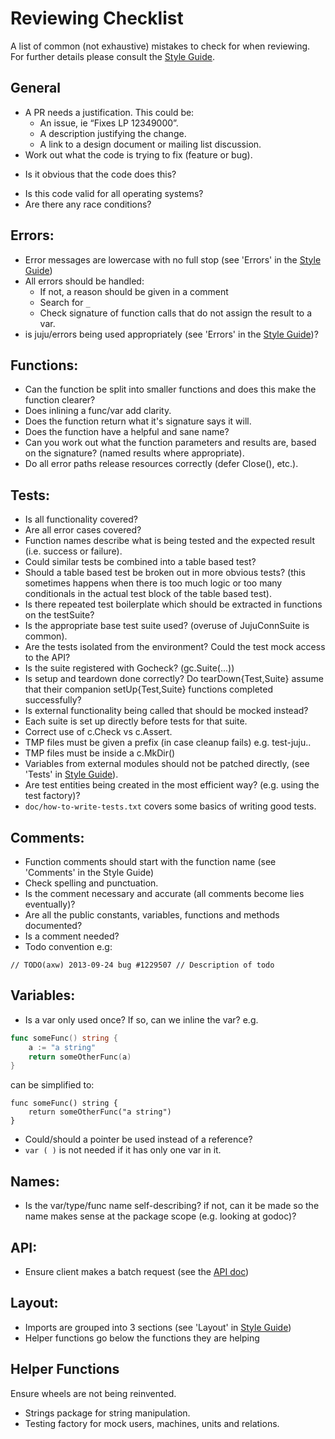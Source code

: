 # Reviewing Checklist

A list of common (not exhaustive) mistakes to check for when reviewing. For further details please consult the [Style Guide](doc/contributions/style-guide.md).


## General

- A PR needs a justification. This could be: 
    + An issue, ie “Fixes LP 12349000”.
    + A description justifying the change.
    + A link to a design document or mailing list discussion.
- Work out what the code is trying to fix (feature or bug).
 + Is it obvious that the code does this?
- Is this code valid for all operating systems?
- Are there any race conditions?


## Errors:

- Error messages are lowercase with no full stop (see 'Errors' in the [Style Guide](doc/contributions/style-guide.md))
- All errors should be handled:
    + If not, a reason should be given in a comment
    + Search for `_`
    + Check signature of function calls that do not assign the result to a var.
- is juju/errors being used appropriately (see 'Errors' in the [Style Guide](doc/contributions/style-guide.md))?


## Functions:

- Can the function be split into smaller functions and does this make the function clearer?
- Does inlining a func/var add clarity.
- Does the function return what it's signature says it will.
- Does the function have a helpful and sane name?
- Can you work out what the function parameters and results are, based on the signature? (named results where appropriate).
- Do all error paths release resources correctly (defer Close(), etc.).


## Tests:

- Is all functionality covered?
- Are all error cases covered?
- Function names describe what is being tested and the expected result (i.e. success or failure).
- Could similar tests be combined into a table based test?
- Should a table based test be broken out in more obvious tests? (this sometimes happens when there is too much logic or too many conditionals in the actual test block of the table based test).
- Is there repeated test boilerplate which should be extracted in functions on the testSuite?
- Is the appropriate base test suite used? (overuse of JujuConnSuite is common).
- Are the tests isolated from the environment? Could the test mock access to the API?
- Is the suite registered with Gocheck? (gc.Suite(...))
- Is setup and teardown done correctly? Do tearDown{Test,Suite} assume that their companion setUp{Test,Suite} functions completed successfully?
- Is external functionality being called that should be mocked instead?
- Each suite is set up directly before tests for that suite.
- Correct use of c.Check vs c.Assert.
- TMP files must be given a prefix (in case cleanup fails) e.g. test-juju.. 
- TMP files must be inside a c.MkDir()
- Variables from external modules should not be patched directly, (see 'Tests' in [Style Guide](doc/contributions/style-guide.md)).
- Are test entities being created in the most efficient way? (e.g. using the test factory)?
- `doc/how-to-write-tests.txt` covers some basics of writing good tests.


## Comments:

- Function comments should start with the function name (see 'Comments' in the Style Guide)
- Check spelling and punctuation.
- Is the comment necessary and accurate (all comments become lies eventually)?
- Are all the public constants, variables, functions and methods documented?
- Is a comment needed?
- Todo convention e.g:

`
// TODO(axw) 2013-09-24 bug #1229507
// Description of todo
`


## Variables:
- Is a var only used once? If so, can we inline the var? e.g.

```go
func someFunc() string {
    a := "a string"
    return someOtherFunc(a)
}
```

can be simplified to:

```
func someFunc() string {
    return someOtherFunc("a string")
}

```

- Could/should a pointer be used instead of a reference?
- `var ( )` is not needed if it has only one var in it.


## Names:
- Is the var/type/func name self-describing? if not, can it be made so the name makes sense at the package scope (e.g. looking at godoc)?


## API:
- Ensure client makes a batch request (see the [API doc](../api.txt))


## Layout:
- Imports are grouped into 3 sections (see 'Layout' in [Style Guide](doc/contributions/style-guide.md))
- Helper functions go below the functions they are helping


## Helper Functions

Ensure wheels are not being reinvented.

- Strings package for string manipulation.
- Testing factory for mock users, machines, units and relations.






